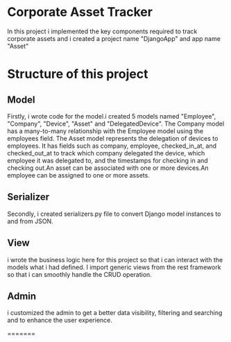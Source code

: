 # Corporate Asset Tracker
In this project i implemented the key components required to track corporate assets and i created a project name "DjangoApp" and app name "Asset" 

# Structure of this project
## Model
Firstly, i wrote code for the model.i created 5 models named "Employee", "Company", "Device", "Asset" and "DelegatedDevice".
The Company model has a many-to-many relationship with the Employee model using the employees field.
The Asset model represents the delegation of devices to employees. It has fields such as company, employee, checked_in_at, and checked_out_at to track which company delegated the device, which employee it was delegated to, and the timestamps for checking in and checking out.An asset can be associated with one or more devices.An employee can be assigned to one or more assets.

## Serializer
Secondly, i created serializers.py file to convert Django model instances to and from JSON.

## View
i wrote the business logic here for this project so that i can interact with the models what i had defined. I import generic views from the rest framework so that i can smoothly handle the CRUD operation. 

## Admin
i customized the admin to get a better data visibility, filtering and searching and to enhance the user experience.

=======

